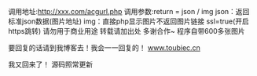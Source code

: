调用地址:http://xxx.com/acgurl.php
调用参数:return = json / img
json：返回标准json数据(图片地址)
img：直接php显示图片不返回图片链接
ssl=true(开启https跳转)
请勿用于商业用途 转载请加出处 多谢合作~
程序自带600多张图片

要回复的话请到我博客去！我会一一回复的！
www.toubiec.cn

我又回来了！
源码照常更新

